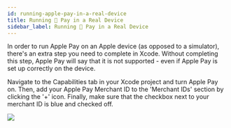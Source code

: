 ```yaml
---
id: running-apple-pay-in-a-real-device
title: Running  Pay in a Real Device
sidebar_label: Running  Pay in a Real Device
---
```


In order to run Apple Pay on an Apple device \(as opposed to a simulator\), there's an extra step you need to complete in Xcode. Without completing this step, Apple Pay will say that it is not supported - even if Apple Pay is set up correctly on the device.

Navigate to the Capabilities tab in your Xcode project and turn Apple Pay on. Then, add your Apple Pay Merchant ID to the 'Merchant IDs' section by clicking the '+' icon. Finally, make sure that the checkbox next to your merchant ID is blue and checked off.

![](https://user-images.githubusercontent.com/24738825/28348524-4bbd78e6-6bf2-11e7-97ed-b6e4b4ee0f0e.png)
